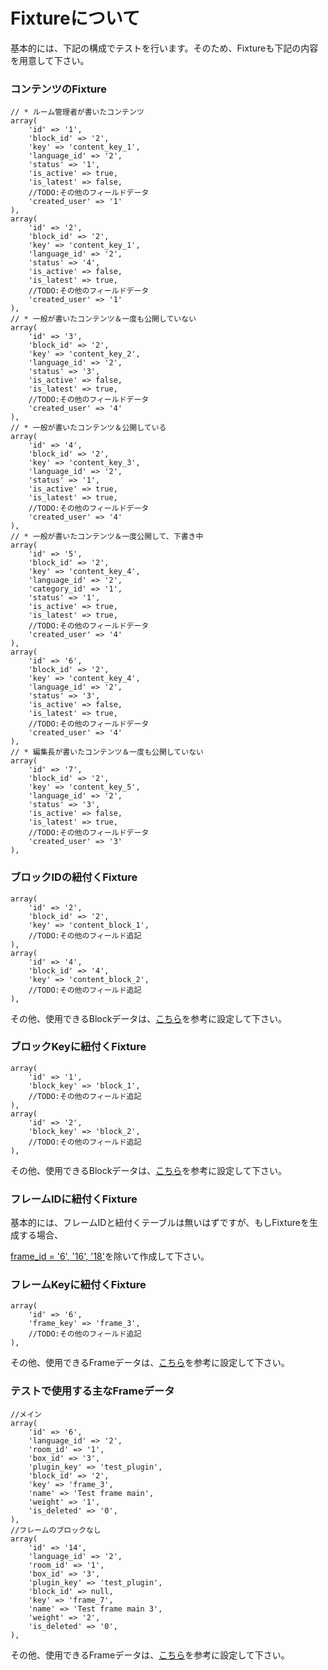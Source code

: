 # Fixtureについて

基本的には、下記の構成でテストを行います。そのため、Fixtureも下記の内容を用意して下さい。

### コンテンツのFixture
````
// * ルーム管理者が書いたコンテンツ
array(
	'id' => '1',
	'block_id' => '2',
	'key' => 'content_key_1',
	'language_id' => '2',
	'status' => '1',
	'is_active' => true,
	'is_latest' => false,
	//TODO:その他のフィールドデータ
	'created_user' => '1'
),
array(
	'id' => '2',
	'block_id' => '2',
	'key' => 'content_key_1',
	'language_id' => '2',
	'status' => '4',
	'is_active' => false,
	'is_latest' => true,
	//TODO:その他のフィールドデータ
	'created_user' => '1'
),
// * 一般が書いたコンテンツ＆一度も公開していない
array(
	'id' => '3',
	'block_id' => '2',
	'key' => 'content_key_2',
	'language_id' => '2',
	'status' => '3',
	'is_active' => false,
	'is_latest' => true,
	//TODO:その他のフィールドデータ
	'created_user' => '4'
),
// * 一般が書いたコンテンツ＆公開している
array(
	'id' => '4',
	'block_id' => '2',
	'key' => 'content_key_3',
	'language_id' => '2',
	'status' => '1',
	'is_active' => true,
	'is_latest' => true,
	//TODO:その他のフィールドデータ
	'created_user' => '4'
),
// * 一般が書いたコンテンツ＆一度公開して、下書き中
array(
	'id' => '5',
	'block_id' => '2',
	'key' => 'content_key_4',
	'language_id' => '2',
	'category_id' => '1',
	'status' => '1',
	'is_active' => true,
	'is_latest' => true,
	//TODO:その他のフィールドデータ
	'created_user' => '4'
),
array(
	'id' => '6',
	'block_id' => '2',
	'key' => 'content_key_4',
	'language_id' => '2',
	'status' => '3',
	'is_active' => false,
	'is_latest' => true,
	//TODO:その他のフィールドデータ
	'created_user' => '4'
),
// * 編集長が書いたコンテンツ＆一度も公開していない
array(
	'id' => '7',
	'block_id' => '2',
	'key' => 'content_key_5',
	'language_id' => '2',
	'status' => '3',
	'is_active' => false,
	'is_latest' => true,
	//TODO:その他のフィールドデータ
	'created_user' => '3'
),
````


### ブロックIDの紐付くFixture
````
array(
	'id' => '2',
	'block_id' => '2',
	'key' => 'content_block_1',
	//TODO:その他のフィールド追記
),
array(
	'id' => '4',
	'block_id' => '4',
	'key' => 'content_block_2',
	//TODO:その他のフィールド追記
),
````
その他、使用できるBlockデータは、<a href="https://github.com/NetCommons3/Blocks/blob/master/Test/Fixture/BlockFixture.php#L56-L178">こちら</a>を参考に設定して下さい。


### ブロックKeyに紐付くFixture
````
array(
	'id' => '1',
	'block_key' => 'block_1',
	//TODO:その他のフィールド追記
),
array(
	'id' => '2',
	'block_key' => 'block_2',
	//TODO:その他のフィールド追記
),
````
その他、使用できるBlockデータは、<a href="https://github.com/NetCommons3/Blocks/blob/master/Test/Fixture/BlockFixture.php#L56-L178">こちら</a>を参考に設定して下さい。


### フレームIDに紐付くFixture

基本的には、フレームIDと紐付くテーブルは無いはずですが、もしFixtureを生成する場合、

<u>frame_id = '6', '16', '18'</u>を除いて作成して下さい。


### フレームKeyに紐付くFixture
````
array(
	'id' => '6',
	'frame_key' => 'frame_3',
	//TODO:その他のフィールド追記
),
````
その他、使用できるFrameデータは、<a href="https://github.com/NetCommons3/Frames/blob/master/Test/Fixture/FrameFixture.php#L47-L178">こちら</a>を参考に設定して下さい。


### テストで使用する主なFrameデータ
````
//メイン
array(
	'id' => '6',
	'language_id' => '2',
	'room_id' => '1',
	'box_id' => '3',
	'plugin_key' => 'test_plugin',
	'block_id' => '2',
	'key' => 'frame_3',
	'name' => 'Test frame main',
	'weight' => '1',
	'is_deleted' => '0',
),
//フレームのブロックなし
array(
	'id' => '14',
	'language_id' => '2',
	'room_id' => '1',
	'box_id' => '3',
	'plugin_key' => 'test_plugin',
	'block_id' => null,
	'key' => 'frame_7',
	'name' => 'Test frame main 3',
	'weight' => '2',
	'is_deleted' => '0',
),
````
その他、使用できるFrameデータは、<a href="https://github.com/NetCommons3/Frames/blob/master/Test/Fixture/FrameFixture.php#L47-L178">こちら</a>を参考に設定して下さい。

